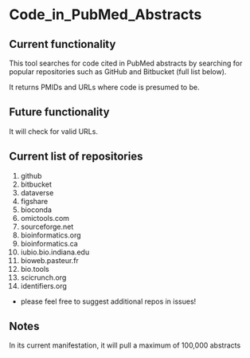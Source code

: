 # Code_in_PubMed_Abstracts

## Current functionality

This tool searches for code cited in PubMed abstracts by searching for popular repositories such as GitHub and Bitbucket (full list below).  

It returns PMIDs and URLs where code is presumed to be.  

## Future functionality

It will check for valid URLs.  

## Current list of repositories

1. github
2. bitbucket
3. dataverse
4. figshare
5. bioconda
6. omictools.com
7. sourceforge.net
8. bioinformatics.org
9. bioinformatics.ca
10. iubio.bio.indiana.edu
11. bioweb.pasteur.fr
12. bio.tools
13. scicrunch.org
14. identifiers.org

* please feel free to suggest additional repos in issues!

## Notes

In its current manifestation, it will pull a maximum of 100,000 abstracts
